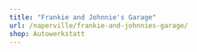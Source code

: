 ```yaml
---
title: "Frankie and Johnnie's Garage"
url: /naperville/frankie-and-johnnies-garage/
shop: Autowerkstatt
---
```

